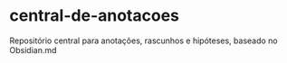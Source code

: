 # central-de-anotacoes
Repositório central para anotações, rascunhos e hipóteses, baseado no Obsidian.md